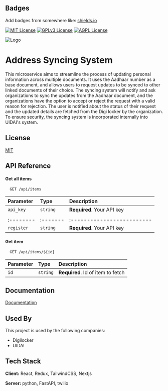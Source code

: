 
## Badges

Add badges from somewhere like: [shields.io](https://shields.io/)

[![MIT License](https://img.shields.io/badge/License-MIT-green.svg)](https://choosealicense.com/licenses/mit/)
[![GPLv3 License](https://img.shields.io/badge/License-GPL%20v3-yellow.svg)](https://opensource.org/licenses/)
[![AGPL License](https://img.shields.io/badge/license-AGPL-blue.svg)](http://www.gnu.org/licenses/agpl-3.0)


![Logo](https://i.imgur.com/PQPfHuh.jpg)



# Address Syncing System

This microservice aims to streamline the process of updating personal information across multiple documents. It uses the Aadhaar number as a base document, and allows users to request updates to be synced to other linked documents of their choice. The syncing system will notify and ask organizations to sync the updates from the Aadhaar document, and the organizations have the option to accept or reject the request with a valid reason for rejection. The user is notified about the status of their request and the updated details are fetched from the Digi locker by the organization. To ensure security, the syncing system is incorporated internally into UIDAI's system.

## License

[MIT](https://choosealicense.com/licenses/mit/)


## API Reference

#### Get all items

```http
  GET /api/items
```

| Parameter | Type     | Description                |
| :-------- | :------- | :------------------------- |
| `api_key` | `string` | **Required**. Your API key |
|           |          |                            |
| :-------- | :------- | :------------------------- |
| `register`| `string` | **Required**. Your API key |

#### Get item

```http
  GET /api/items/${id}
```

| Parameter | Type     | Description                       |
| :-------- | :------- | :-------------------------------- |
| `id`      | `string` | **Required**. Id of item to fetch |


## Documentation

[Documentation](https://linktodocumentation)


## Used By

This project is used by the following companies:

- Digilocker
- UIDAI


## Tech Stack

**Client:** React, Redux, TailwindCSS, Nextjs

**Server:** python, FastAPI, twilio

